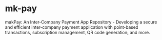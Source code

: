 # mk-pay
makPay: An Inter-Company Payment App Repository - Developing a secure and efficient inter-company payment application with point-based transactions, subscription management, QR code generation, and more.
